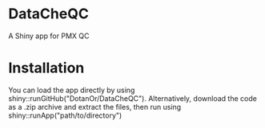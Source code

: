 # DataCheQC
A Shiny app for PMX QC 

# Installation
You can load the app directly by using shiny::runGitHub("DotanOr/DataCheQC").
Alternatively, download the code as a .zip archive and extract the files, then run using shiny::runApp("path/to/directory")
